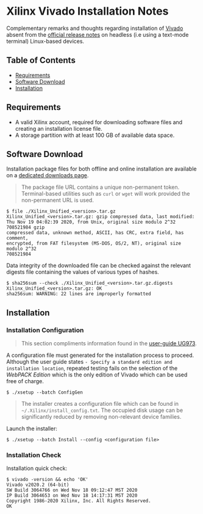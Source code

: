 # Xilinx Vivado Installation Notes

Complementary remarks and thoughts regarding installation of [Vivado][vivado] absent from the [official release notes][ug-973-all] on headless (i.e using a text-mode terminal) Linux-based devices. 

## Table of Contents

* [Requirements](#requirements)
* [Software Download](#software-download)
* [Installation](#installation)

## Requirements

* A valid Xilinx account, required for downloading software files and creating an installation license file.
* A storage partition with at least 100 GB of available data space. 

## Software Download

Installation package files for both offline and online installation are available on a [dedicated downloads page][vivado-download].

> The package file URL contains a unique non-permanent token. Terminal-based utilities such as `curl` or `wget` will work provided the non-permanent URL is used.

```shell
$ file ./Xilinx_Unified_<version>.tar.gz
Xilinx_Unified_<version>.tar.gz: gzip compressed data, last modified: 
Thu Nov 19 04:02:39 2020, from Unix, original size modulo 2^32 708521984 gzip 
compressed data, unknown method, ASCII, has CRC, extra field, has comment, 
encrypted, from FAT filesystem (MS-DOS, OS/2, NT), original size modulo 2^32 
708521984
```

Data integrity of the downloaded file can be checked against the relevant digests file containing the values of various types of hashes.

```shell
$ sha256sum --check ./Xilinx_Unified_<version>.tar.gz.digests
Xilinx_Unified_<version>.tar.gz: OK
sha256sum: WARNING: 22 lines are improperly formatted
```

## Installation

### Installation Configuration

> This section compliments information found in the [user-guide UG973][ug-973-2020.2-batch-flow].

A configuration file must generated for the installation process to proceed. Although the user guide states `- Specify a standard edition and installation location`, repeated testing fails on the selection of the *WebPACK Edition* which is the only edition of Vivado which can be used free of charge.

```shell
$ ./xsetup --batch ConfigGen
```

> The installer creates a configuration file which can be found in  `~/.Xilinx/install_config.txt`. The occupied disk usage can be significantly reduced by removing non-relevant device families.

Launch the installer:

```shell
$ ./xsetup --batch Install --config <configuration file>
```

### Installation Check

Installation quick check:

```shell
$ vivado -version && echo 'OK'
Vivado v2020.2 (64-bit)
SW Build 3064766 on Wed Nov 18 09:12:47 MST 2020
IP Build 3064653 on Wed Nov 18 14:17:31 MST 2020
Copyright 1986-2020 Xilinx, Inc. All Rights Reserved.
OK
```

[vivado]: https://www.xilinx.com/products/design-tools/vivado.html
[vivado-download]:https://www.xilinx.com/support/download.html
[ug-973-latest]: https://www.xilinx.com/cgi-bin/docs/rdoc?v=latest;d=ug973-vivado-release-notes-install-license.pdf
[ug-973-2020.2-batch-flow]: https://www.xilinx.com/support/documentation/sw_manuals/xilinx2020_2/ug973-vivado-release-notes-install-license.pdf#_OPENTOPIC_TOC_PROCESSING_d103e7223
[ug-973-all]: https://www.xilinx.com/support/documentation-navigation/see-all-versions.html?xlnxproducttypes=Design%20Tools&xlnxdocumentid=UG973

